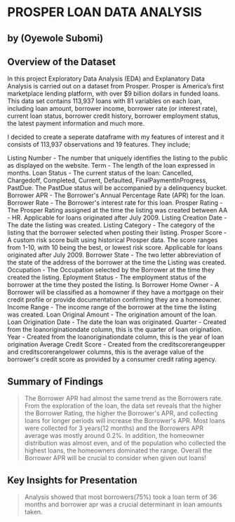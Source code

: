 # PROSPER LOAN DATA ANALYSIS
## by (Oyewole Subomi)


## Overview of the Dataset

In this project Exploratory Data Analysis (EDA) and Explanatory Data Analysis is carried out on a dataset from Prosper. Prosper is America’s first marketplace lending platform, with over $9 billion dollars in funded loans. This data set contains 113,937 loans with 81 variables on each loan, including loan amount, borrower income, borrower rate (or interest rate), current loan status, borrower credit history, borrower employment status, the latest payment information and much more.

I decided to create a seperate dataframe with my features of interest and it consists of 113,937 observations and 19 features. They include;

Listing Number - The number that uniquely identifies the listing to the public as displayed on the website.
Term - The length of the loan expressed in months.
Loan Status - The current status of the loan: Cancelled, Chargedoff, Completed, Current, Defaulted, FinalPaymentInProgress, PastDue. The PastDue status will be accompanied by a delinquency bucket.
Borrower APR - The Borrower's Annual Percentage Rate (APR) for the loan.
Borrower Rate - The Borrower's interest rate for this loan.
Prosper Rating - The Prosper Rating assigned at the time the listing was created between AA - HR. Applicable for loans originated after July 2009.
Listing Creation Date - The date the listing was created.
Listing Category - The category of the listing that the borrower selected when posting their listing.
Prosper Score - A custom risk score built using historical Prosper data. The score ranges from 1-10, with 10 being the best, or lowest risk score. Applicable for loans originated after July 2009.
Borrower State - The two letter abbreviation of the state of the address of the borrower at the time the Listing was created.
Occupation - The Occupation selected by the Borrower at the time they created the listing.
Eployment Status - The employment status of the borrower at the time they posted the listing.
Is Borrower Home Owner - A Borrower will be classified as a homowner if they have a mortgage on their credit profile or provide documentation confirming they are a homeowner.
Income Range - The income range of the borrower at the time the listing was created.
Loan Original Amount - The origination amount of the loan.
Loan Origination Date - The date the loan was originated.
Quarter - Created from the loanoriginationdate column, this is the quarter of loan origination.
Year - Created from the loanoriginationdate column, this is the year of loan origination
Average Credit Score - Created from the creditscorerangeupper and creditscorerangelower columns, this is the average value of the borrower's credit score as provided by a consumer credit rating agency.


## Summary of Findings

>  The Borrower APR had almost the same trend as the Borrowers rate. From the exploration of the loan, the data set reveals that the higher the Borrower Rating, the higher the Borrower's APR, and collecting loans for longer periods will increase the Borrower's APR. Most loans were collected for 3 years(12 months) and the Borrowers APR average was mostly around 0.2%. In addition, the homeowner distribution was almost even, and of the population who collected the highest loans, the homeowners dominated the range. Overall the Borrower APR will be crucial to consider when given out loans!


## Key Insights for Presentation

> Analysis showed that most borrowers(75%) took a loan term of 36 months and borrower apr was a crucial determinant in loan amounts taken.

